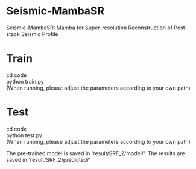 # Seismic-MambaSR
Seismic-MambaSR: Mamba for Super-resolution Reconstruction of Post-stack Seismic Profile

# Train
cd code  
python train.py  
(When running, please adjust the parameters according to your own path)

# Test
cd code  
python test.py  
(When running, please adjust the parameters according to your own path)

The pre-trained model is saved in 'result/SRF_2/model/'.
The results are saved in 'result/SRF_2/predicted/'
